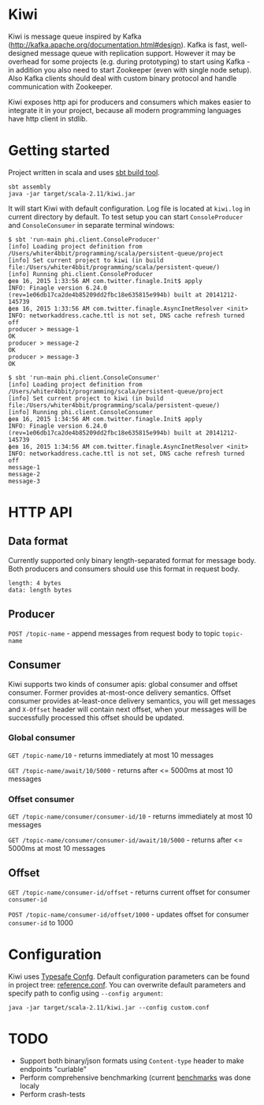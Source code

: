 # Kiwi
Kiwi is message queue inspired by Kafka (http://kafka.apache.org/documentation.html#design). Kafka is fast, 
well-designed message queue with replication support. However it may be overhead for some projects (e.g. during prototyping) to start using Kafka - 
in addition you also need to start Zookeeper (even with single node setup). Also Kafka clients should deal with custom 
binary protocol and handle communication with Zookeeper.

Kiwi exposes http api for producers and consumers which makes easier to integrate it in your project, because all 
modern programming languages have http client in stdlib. 

# Getting started
Project written in scala and uses [sbt build tool](http://scala-sbt.org).

    sbt assembly
    java -jar target/scala-2.11/kiwi.jar

It will start Kiwi with default configuration. Log file is located at `kiwi.log` in current directory by default. 
To test setup you can start `ConsoleProducer` and `ConsoleConsumer` in separate terminal windows:

````
$ sbt 'run-main phi.client.ConsoleProducer'
[info] Loading project definition from /Users/whiter4bbit/programming/scala/persistent-queue/project
[info] Set current project to kiwi (in build file:/Users/whiter4bbit/programming/scala/persistent-queue/)
[info] Running phi.client.ConsoleProducer 
фев 16, 2015 1:33:56 AM com.twitter.finagle.Init$ apply
INFO: Finagle version 6.24.0 (rev=1e06db17ca2de4b85209dd2fbc18e635815e994b) built at 20141212-145739
фев 16, 2015 1:33:56 AM com.twitter.finagle.AsyncInetResolver <init>
INFO: networkaddress.cache.ttl is not set, DNS cache refresh turned off
producer > message-1
OK
producer > message-2
OK
producer > message-3
OK
````

````
$ sbt 'run-main phi.client.ConsoleConsumer'
[info] Loading project definition from /Users/whiter4bbit/programming/scala/persistent-queue/project
[info] Set current project to kiwi (in build file:/Users/whiter4bbit/programming/scala/persistent-queue/)
[info] Running phi.client.ConsoleConsumer 
фев 16, 2015 1:34:56 AM com.twitter.finagle.Init$ apply
INFO: Finagle version 6.24.0 (rev=1e06db17ca2de4b85209dd2fbc18e635815e994b) built at 20141212-145739
фев 16, 2015 1:34:56 AM com.twitter.finagle.AsyncInetResolver <init>
INFO: networkaddress.cache.ttl is not set, DNS cache refresh turned off
message-1
message-2
message-3
````

# HTTP API

## Data format

Currently supported only binary length-separated format for message body. Both producers and consumers should use this 
format in request body.

```
length: 4 bytes
data: length bytes
```

## Producer

`POST /topic-name` - append messages from request body to topic `topic-name`

## Consumer

Kiwi supports two kinds of consumer apis: global consumer and offset consumer. Former provides at-most-once delivery
semantics. Offset consumer provides at-least-once delivery semantics, you will get messages and `X-Offset` header 
will contain next offset, when your messages will be successfully processed this offset should be updated.

### Global consumer

`GET /topic-name/10` - returns immediately at most 10 messages


`GET /topic-name/await/10/5000` - returns after <= 5000ms at most 10 messages

### Offset consumer

`GET /topic-name/consumer/consumer-id/10` - returns immediately at most 10 messages


`GET /topic-name/consumer/consumer-id/await/10/5000` - returns after <= 5000ms at most 10 messages

## Offset

`GET /topic-name/consumer-id/offset` - returns current offset for consumer `consumer-id`

`POST /topic-name/consumer-id/offset/1000` - updates offset for consumer `consumer-id` to 1000


# Configuration

Kiwi uses [Typesafe Confg](https://github.com/typesafehub/config). Default configuration parameters
can be found in project tree: [reference.conf](https://github.com/whiter4bbit/kiwi/blob/master/src/main/resources/reference.conf).
You can overwrite default parameters and specify path to config using `--config argument`:

    java -jar target/scala-2.11/kiwi.jar --config custom.conf

# TODO

* Support both binary/json formats using `Content-type` header to make endpoints "curlable"
* Perform comprehensive benchmarking (current [benchmarks](https://github.com/whiter4bbit/kiwi/tree/master/src/main/scala/client/benchmark) was done localy
* Perform crash-tests

